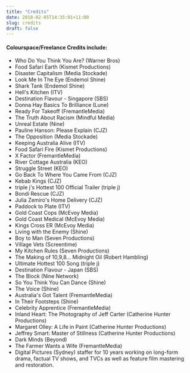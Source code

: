 ```yaml
---
title: "Credits"
date: 2018-02-05T14:35:01+11:00
slug: credits
draft: false
---
```


#### Colourspace/Freelance Credits include:

- Who Do You Think You Are? (Warner Bros)
- Food Safari Earth (Kismet Productions)
- Disaster Capitalism (Media Stockade)
- Look Me In The Eye (Endemol Shine)
- Shark Tank (Endemol Shine)
- Hell's Kitchen (ITV)
- Destination Flavour - Singapore (SBS)
- Donna Hay Basics To Brilliance (Lune)
- Ready For Takeoff (FremantleMedia)
- The Truth About Racism (Mindful Media)
- Unreal Estate (Nine)
- Pauline Hanson: Please Explain (CJZ)
- The Opposition (Media Stockade)
- Keeping Australia Alive (ITV)
- Food Safari Fire (Kismet Productions)
- X Factor (FremantleMedia)
- River Cottage Australia (KEO)
- Struggle Street (KEO)
- Go Back To Where You Came From (CJZ)
- Kebab Kings (CJZ)
- triple j's Hottest 100 Official Trailer (triple j)
- Bondi Rescue (CJZ)
- Julia Zemiro's Home Delivery (CJZ)
- Paddock to Plate (ITV)
- Gold Coast Cops (McEvoy Media)
- Gold Coast Medical (McEvoy Media)
- Kings Cross ER (McEvoy Media)
- Living with the Enemy (Shine)
- Boy to Man (Seven Productions)
- Village Vets (Screentime)
- My Kitchen Rules (Seven Productions)
- The Making of 10,9,8… Midnight Oil (Robert Hambling)
- Ultimate Hottest 100 Song (triple j)
- Destination Flavour - Japan (SBS)
- The Block (Nine Network)
- So You Think You Can Dance (Shine)
- The Voice (Shine)
- Australia's Got Talent (FremantleMedia)
- In Their Footsteps (Shine)
- Celebrity Apprentice (FremantleMedia)
- Inland Heart: The Photography of Jeff Carter (Catherine Hunter Productions)
- Margaret Olley: A Life in Paint (Catherine Hunter Productions)
- Jeffrey Smart: Master of Stillness (Catherine Hunter Productions)
- Dark Minds (Beyond)
- The Farmer Wants a Wife (FremantleMedia)
- Digital Pictures (Sydney) staffer for 10 years working on long-form drama, factual TV shows, and TVCs as well as feature film mastering and restoration.